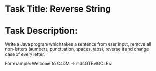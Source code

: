 # Task Title: Reverse String

# Task Description: 
Write a Java program which takes a sentence from user input, remove all non-letters
(numbers, punctuation, spaces, tabs), reverse it and change case of every letter.

For example: Welcome to C4DM -> mdcOTEMOCLEw.
